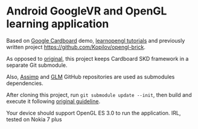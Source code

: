 Android GoogleVR and OpenGL learning application
=======================

Based on [Google Cardboard](https://github.com/googlevr/cardboard) demo, [learnopengl tutorials](https://learnopengl.com)
and previously written project https://github.com/Kopilov/opengl-brick.

As opposed to [original](https://github.com/googlevr/cardboard), this project keeps
Cardboard SKD framework in a separate Git submodule.

Also, [Assimp](https://github.com/assimp/assimp) and [GLM](https://github.com/g-truc/glm)
GitHub repositories are used as submodules dependencies.

After cloning this project, run `git submodule update --init`, then build and execute it
following [original guideline](https://developers.google.com/cardboard/develop/c/quickstart#download_and_build_the_demo_app).

Your device should support OpenGL ES 3.0 to run the application.
IRL, tested on Nokia 7 plus

